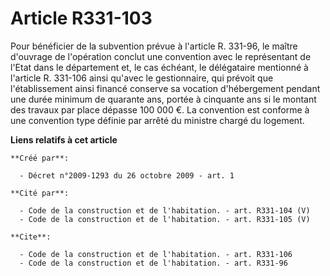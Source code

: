 # Article R331-103

Pour bénéficier de la subvention prévue à l'article R. 331-96, le maître d'ouvrage de l'opération conclut une convention avec
le représentant de l'Etat dans le département et, le cas échéant, le délégataire mentionné à l'article R. 331-106 ainsi
qu'avec le gestionnaire, qui prévoit que l'établissement ainsi financé conserve sa vocation d'hébergement pendant une durée
minimum de quarante ans, portée à cinquante ans si le montant des travaux par place dépasse 100 000 €. La convention est
conforme à une convention type définie par arrêté du ministre chargé du logement.

**Liens relatifs à cet article**

	**Créé par**:

	  - Décret n°2009-1293 du 26 octobre 2009 - art. 1

	**Cité par**:

	  - Code de la construction et de l'habitation. - art. R331-104 (V)
	  - Code de la construction et de l'habitation. - art. R331-105 (V)

	**Cite**:

	  - Code de la construction et de l'habitation. - art. R331-106
	  - Code de la construction et de l'habitation. - art. R331-96
